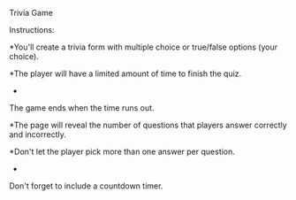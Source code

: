 Trivia Game

Instructions:

*You'll create a trivia form with multiple choice or true/false options (your choice).

*The player will have a limited amount of time to finish the quiz.

*


The game ends when the time runs out.

*The page will reveal the number of questions that players answer correctly and incorrectly.

*Don't let the player pick more than one answer per question.

*
Don't forget to include a countdown timer.
